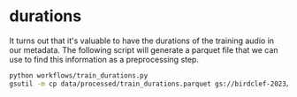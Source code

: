 # durations

It turns out that it's valuable to have the durations of the training audio in our metadata.
The following script will generate a parquet file that we can use to find this information as a preprocessing step.

```bash
python workflows/train_durations.py
gsutil -m cp data/processed/train_durations.parquet gs://birdclef-2023/data/processed/birdclef-2023/train_durations.parquet
```

